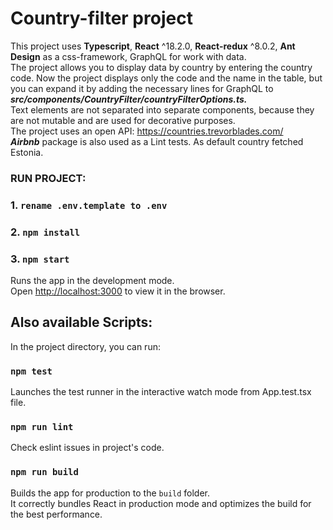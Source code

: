 # Country-filter project

This project uses **Typescript**, **React** ^18.2.0, **React-redux** ^8.0.2, **Ant Design** as a css-framework, 
GraphQL for work with data.\
The project allows you to display data by country by entering the country code. Now the project displays only the code
and the name in the table, but you can expand it by adding the necessary lines for GraphQL to
_**src/components/CountryFilter/countryFilterOptions.ts.**_\
Text elements are not separated into separate components, because they are not mutable 
and are used for decorative purposes.\
The project uses an open API: https://countries.trevorblades.com/ \
_**Airbnb**_ package is also used as a Lint tests. 
As default country fetched Estonia.



### RUN PROJECT:
###     1. `rename .env.template to .env`
###     2. `npm install`
###     3. `npm start`

Runs the app in the development mode.\
Open [http://localhost:3000](http://localhost:3000) to view it in the browser.

## Also available Scripts:

In the project directory, you can run:
### `npm test`

Launches the test runner in the interactive watch mode from App.test.tsx file.

### `npm run lint`

Check eslint issues in project's code.

### `npm run build`

Builds the app for production to the `build` folder.\
It correctly bundles React in production mode and optimizes the build for the best performance.
